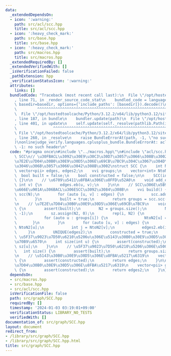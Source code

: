 ```yaml
---
data:
  _extendedDependsOn:
  - icon: ':warning:'
    path: src/acl/scc.hpp
    title: src/acl/scc.hpp
  - icon: ':heavy_check_mark:'
    path: src/base.hpp
    title: src/base.hpp
  - icon: ':heavy_check_mark:'
    path: src/macros.hpp
    title: src/macros.hpp
  _extendedRequiredBy: []
  _extendedVerifiedWith: []
  _isVerificationFailed: false
  _pathExtension: hpp
  _verificationStatusIcon: ':warning:'
  attributes:
    links: []
  bundledCode: "Traceback (most recent call last):\n  File \"/opt/hostedtoolcache/Python/3.12.2/x64/lib/python3.12/site-packages/onlinejudge_verify/documentation/build.py\"\
    , line 71, in _render_source_code_stat\n    bundled_code = language.bundle(stat.path,\
    \ basedir=basedir, options={'include_paths': [basedir]}).decode()\n          \
    \         ^^^^^^^^^^^^^^^^^^^^^^^^^^^^^^^^^^^^^^^^^^^^^^^^^^^^^^^^^^^^^^^^^^^^^^^^^^^^^^^^^\n\
    \  File \"/opt/hostedtoolcache/Python/3.12.2/x64/lib/python3.12/site-packages/onlinejudge_verify/languages/cplusplus.py\"\
    , line 187, in bundle\n    bundler.update(path)\n  File \"/opt/hostedtoolcache/Python/3.12.2/x64/lib/python3.12/site-packages/onlinejudge_verify/languages/cplusplus_bundle.py\"\
    , line 401, in update\n    self.update(self._resolve(pathlib.Path(included), included_from=path))\n\
    \                ^^^^^^^^^^^^^^^^^^^^^^^^^^^^^^^^^^^^^^^^^^^^^^^^^^^^^^^^^\n \
    \ File \"/opt/hostedtoolcache/Python/3.12.2/x64/lib/python3.12/site-packages/onlinejudge_verify/languages/cplusplus_bundle.py\"\
    , line 260, in _resolve\n    raise BundleErrorAt(path, -1, \"no such header\"\
    )\nonlinejudge_verify.languages.cplusplus_bundle.BundleErrorAt: acl/scc.hpp: line\
    \ -1: no such header\n"
  code: "#pragma once\n#include \"../macros.hpp\"\n#include \"acl/scc.hpp\"\n\n//\
    \ SCC\n// \u30FBACL\u3092\u30E9\u30C3\u30D7\u3057\u3066\u308B\u3002\n// \u30FB\
    \u7E2E\u7D04\u30B0\u30E9\u30D5\u306E\u69CB\u7BC9\u304C\u3067\u304D\u308B\u3088\
    \u3046\u306B\u3057\u3066\u3042\u308B\u3002\nstruct SCC {\n    int N, N2;\n   \
    \ vector<pii> edges, edges2;\n    vvi groups;\n    vector<int> NtoN2, sz;\n  \
    \  bool built = false;\n    bool constructed = false;\n\n    SCC(int N) : N(N)\
    \ {}\n\n    // \u6709\u5411\u8FBA\u306E\u8FFD\u52A0\n    void add_edge(int u,\
    \ int v) {\n        edges.eb(u, v);\n    }\n\n    // SCC\u306E\u5B9F\u884C\u3001\
    \u666E\u901A\u306BACL\u306ESCC\u3092\u3084\u308B\n    vvi build() {\n        atcoder::scc_graph\
    \ scc(N);\n        for (auto [u, v] : edges) {\n            scc.add_edge(u, v);\n\
    \        }\n        built = true;\n        return groups = scc.scc();\n    }\n\
    \n    // \u7E2E\u7D04\u30B0\u30E9\u30D5\u306E\u69CB\u7BC9\n    void construct()\
    \ {\n        assert(built);\n        N2 = groups.size();\n        NtoN2.assign(N,\
    \ -1);\n        sz.assign(N2, 0);\n        rep(i, N2) {\n            sz[i] = groups[i].size();\n\
    \            for (auto u : groups[i]) {\n                NtoN2[u] = i;\n     \
    \       }\n        }\n        for (auto [u, v] : edges) {\n            int i =\
    \ NtoN2[u];\n            int j = NtoN2[v];\n            edges2.eb(i, j);\n   \
    \     }\n        UNIQUE(edges2);\n        constructed = true;\n    }\n\n    //\
    \ \u5F37\u9023\u7D50\u6210\u5206u\u306E\u5143\u30B0\u30E9\u30D5\u3067\u306E\u9802\
    \u70B9\u6570\n    int size(int u) {\n        assert(constructed);\n        return\
    \ sz[u];\n    }\n\n    // \u5F37\u9023\u7D50\u6210\u5206\u306E\u500B\u6570\n \
    \   int size() {\n        assert(built);\n        return groups.size();\n    }\n\
    \n    // \u5143\u30B0\u30E9\u30D5\u306E\u8FBA\u5217\u6319\n    vector<pii> get_edges()\
    \ {\n        assert(constructed);\n        return edges;\n    }\n\n    // \u7E2E\
    \u7D04\u30B0\u30E9\u30D5\u306E\u8FBA\u5217\u6319\n    vector<pii> get_edges2()\
    \ {\n        assert(constructed);\n        return edges2;\n    }\n};\n"
  dependsOn:
  - src/macros.hpp
  - src/base.hpp
  - src/acl/scc.hpp
  isVerificationFile: false
  path: src/graph/SCC.hpp
  requiredBy: []
  timestamp: '2024-01-03 03:19:01+09:00'
  verificationStatus: LIBRARY_NO_TESTS
  verifiedWith: []
documentation_of: src/graph/SCC.hpp
layout: document
redirect_from:
- /library/src/graph/SCC.hpp
- /library/src/graph/SCC.hpp.html
title: src/graph/SCC.hpp
---
```

